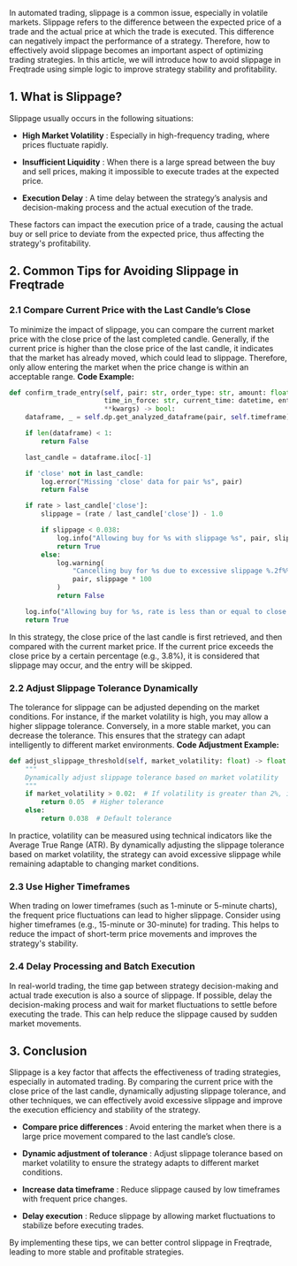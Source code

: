 In automated trading, slippage is a common issue, especially in volatile markets. Slippage refers to the difference between the expected price of a trade and the actual price at which the trade is executed. This difference can negatively impact the performance of a strategy. Therefore, how to effectively avoid slippage becomes an important aspect of optimizing trading strategies. In this article, we will introduce how to avoid slippage in Freqtrade using simple logic to improve strategy stability and profitability.

## 1. What is Slippage? 

Slippage usually occurs in the following situations:
 
- **High Market Volatility** : Especially in high-frequency trading, where prices fluctuate rapidly.
 
- **Insufficient Liquidity** : When there is a large spread between the buy and sell prices, making it impossible to execute trades at the expected price.
 
- **Execution Delay** : A time delay between the strategy’s analysis and decision-making process and the actual execution of the trade.

These factors can impact the execution price of a trade, causing the actual buy or sell price to deviate from the expected price, thus affecting the strategy's profitability.

## 2. Common Tips for Avoiding Slippage in Freqtrade 

### 2.1 Compare Current Price with the Last Candle’s Close 

To minimize the impact of slippage, you can compare the current market price with the close price of the last completed candle. Generally, if the current price is higher than the close price of the last candle, it indicates that the market has already moved, which could lead to slippage. Therefore, only allow entering the market when the price change is within an acceptable range.
**Code Example:** 

```python
def confirm_trade_entry(self, pair: str, order_type: str, amount: float, rate: float,
                        time_in_force: str, current_time: datetime, entry_tag: Optional[str],
                        **kwargs) -> bool:
    dataframe, _ = self.dp.get_analyzed_dataframe(pair, self.timeframe)

    if len(dataframe) < 1:
        return False

    last_candle = dataframe.iloc[-1]

    if 'close' not in last_candle:
        log.error("Missing 'close' data for pair %s", pair)
        return False

    if rate > last_candle['close']:
        slippage = (rate / last_candle['close']) - 1.0

        if slippage < 0.038:
            log.info("Allowing buy for %s with slippage %s", pair, slippage)
            return True
        else:
            log.warning(
                "Cancelling buy for %s due to excessive slippage %.2f%%",
                pair, slippage * 100
            )
            return False

    log.info("Allowing buy for %s, rate is less than or equal to close price", pair)
    return True
```

In this strategy, the close price of the last candle is first retrieved, and then compared with the current market price. If the current price exceeds the close price by a certain percentage (e.g., 3.8%), it is considered that slippage may occur, and the entry will be skipped.

### 2.2 Adjust Slippage Tolerance Dynamically 

The tolerance for slippage can be adjusted depending on the market conditions. For instance, if the market volatility is high, you may allow a higher slippage tolerance. Conversely, in a more stable market, you can decrease the tolerance. This ensures that the strategy can adapt intelligently to different market environments.
**Code Adjustment Example:** 

```python
def adjust_slippage_threshold(self, market_volatility: float) -> float:
    """
    Dynamically adjust slippage tolerance based on market volatility
    """
    if market_volatility > 0.02:  # If volatility is greater than 2%, increase tolerance
        return 0.05  # Higher tolerance
    else:
        return 0.038  # Default tolerance
```

In practice, volatility can be measured using technical indicators like the Average True Range (ATR). By dynamically adjusting the slippage tolerance based on market volatility, the strategy can avoid excessive slippage while remaining adaptable to changing market conditions.

### 2.3 Use Higher Timeframes 

When trading on lower timeframes (such as 1-minute or 5-minute charts), the frequent price fluctuations can lead to higher slippage. Consider using higher timeframes (e.g., 15-minute or 30-minute) for trading. This helps to reduce the impact of short-term price movements and improves the strategy's stability.

### 2.4 Delay Processing and Batch Execution 

In real-world trading, the time gap between strategy decision-making and actual trade execution is also a source of slippage. If possible, delay the decision-making process and wait for market fluctuations to settle before executing the trade. This can help reduce the slippage caused by sudden market movements.

## 3. Conclusion 

Slippage is a key factor that affects the effectiveness of trading strategies, especially in automated trading. By comparing the current price with the close price of the last candle, dynamically adjusting slippage tolerance, and other techniques, we can effectively avoid excessive slippage and improve the execution efficiency and stability of the strategy.
 
- **Compare price differences** : Avoid entering the market when there is a large price movement compared to the last candle’s close.
 
- **Dynamic adjustment of tolerance** : Adjust slippage tolerance based on market volatility to ensure the strategy adapts to different market conditions.
 
- **Increase data timeframe** : Reduce slippage caused by low timeframes with frequent price changes.
 
- **Delay execution** : Reduce slippage by allowing market fluctuations to stabilize before executing trades.

By implementing these tips, we can better control slippage in Freqtrade, leading to more stable and profitable strategies.